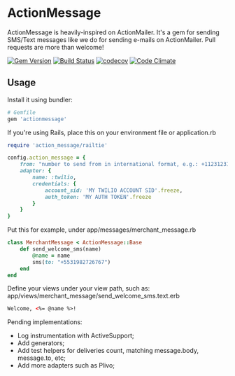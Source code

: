 # ActionMessage

ActionMessage is heavily-inspired on ActionMailer.
It's a gem for sending SMS/Text messages like we do for sending e-mails on ActionMailer.
Pull requests are more than welcome!

[![Gem Version](https://badge.fury.io/rb/actionmessage.svg)](https://badge.fury.io/rb/actionmessage)
[![Build Status](https://travis-ci.org/dballona/actionmessage.svg?branch=master)](https://travis-ci.org/dballona/actionmessage)
[![codecov](https://codecov.io/gh/dballona/actionmessage/branch/master/graph/badge.svg)](https://codecov.io/gh/dballona/actionmessage)
[![Code Climate](https://codeclimate.com/github/dballona/actionmessage/badges/gpa.svg)](https://codeclimate.com/github/dballona/actionmessage)

## Usage

Install it using bundler:

```ruby
# Gemfile
gem 'actionmessage'
```

If you're using Rails, place this on your environment file or application.rb
```ruby
require 'action_message/railtie'

config.action_message = {
	from: "number to send from in international format, e.g.: +11231231234", 
	adapter: { 
		name: :twilio,
		credentials: {
			account_sid: 'MY TWILIO ACCOUNT SID'.freeze,
			auth_token: 'MY AUTH TOKEN'.freeze
		}
	}
}
```

Put this for example, under app/messages/merchant_message.rb
```ruby
class MerchantMessage < ActionMessage::Base
	def send_welcome_sms(name)
		@name = name
		sms(to: "+5531982726767")
	end
end
```

Define your views under your view path, such as: app/views/merchant_message/send_welcome_sms.text.erb
```html
Welcome, <%= @name %>!
```

Pending implementations:

- Log instrumentation with ActiveSupport;
- Add generators;
- Add test helpers for deliveries count, matching message.body, message.to, etc; 
- Add more adapters such as Plivo;
